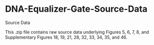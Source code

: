 # DNA-Equalizer-Gate-Source-Data
Source Data

This .zip file contains raw source data underlying Figures 5, 6, 7, 8, and Supplementary Figures 18, 19, 21, 28, 32, 33, 34, 35, and 46.
